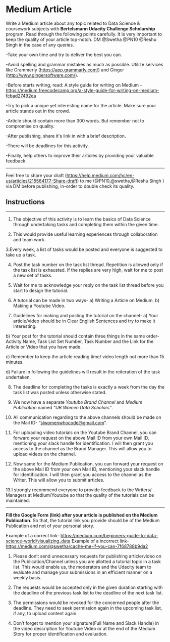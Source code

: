   #  Medium Article




Write a Medium article about any topic related to Data Science & coursework subjects with **Bertelsmann Udacity Challenge Scholarship** program. Read through the following points carefully. It is very important to keep the quality of your article top-notch. DM @Swetha @PN10 @Reshu Singh in the case of any queries.

-Take your own time and try to deliver the best you can.

-Avoid spelling and grammar mistakes as much as possible. Utilize services like Grammerly (https://app.grammarly.com/) and Ginger (http://www.gingersoftware.com/).

-Before starts writing, read: A style guide for writing on Medium - https://medium.freecodecamp.org/a-style-guide-for-writing-on-medium-fcbad27492ea

-Try to pick a unique yet interesting name for the article. Make sure your article stands out in the crowd.

-Article should contain more than 300 words. But remember not to compromise on quality.

-After publishing, share it's link in  with a brief description.

-There will be deadlines for this activity.

-Finally, help others to improve their articles by providing your valuable feedback.
___

Feel free to share your draft (https://help.medium.com/hc/en-us/articles/215564177-Share-draft) to me (@PN10,@swetha,@Reshu Singh ) via DM before publishing, in-order to double check its quality.

## Instructions
___

1. The objective of this activity is to learn the basics of Data Science through undertaking tasks and completing them within the given time.

2. This would provide useful learning experiences through collaboration and team work.

3.Every week, a list of tasks would be posted and everyone is suggested to take up a task.

4. Post the task number on the task list thread. Repetition is allowed only if the task list is exhausted. If the replies are very high, wait for me to post a new set of tasks.

5. Wait for me to acknowledge your reply on the task list thread before you start to design the tutorial.

6. A tutorial can be made in two ways- a) Writing a Article on Medium. b) Making a Youtube Video.

7. Guidelines for making and posting the tutorial on the channel- 
a) Your article/video should be in Clear English Sentences and try to make it interesting.

b) Your post for the tutorial should contain three things in the same order- Activity Name, Task List Set Number, Task Number and the Link for the Article or Video that you have made.

c) Remember to keep the article reading time/ video length not more than 15 minutes. 

d) Failure in following the guidelines will result in the reiteration of the task undertaken.

8. The deadline for completing the tasks is exactly a week from the day the task list was posted unless otherwise stated.

9. We now have a separate *Youtube Brand Channel* and *Medium Publication* named *“UB Women Data Scholars”*.

10. All communication regarding to the above channels should be made on the Mail ID- “slwomenwhocode@gmail.com”.

11. For uploading video tutorials on the Youtube Brand Channel, you can forward your request on the above Mail ID from your own Mail ID, mentioning your slack handle for identification. I will then grant you access to the channel as the Brand Manager. This will allow you to upload videos on the channel.

12. Now same for the Medium Publication, you can forward your request on the above Mail ID from your own Mail ID, mentioning your slack handle for identification. I will then grant you access to the channel as the Writer. This will allow you to submit articles.

13.I strongly recommend everyone to provide feedback to the Writers/ Managers at Medium/Youtube so that the quality of the tutorials can be maintained.

---

**Fill the Google Form (link) after your article is published on the Medium Publication.** So that, the tutorial link you provide should be of the Medium Publication and not of your personal story.

Example of a correct link- https://medium.com/beginners-guide-to-data-science-world/visualizing_data Example of a incorrect link- https://medium.com/@swetha/cache-me-if-you-can-7f68788b9da2

1. Please don’t send unnecessary requests for publishing article/video on the Publication/Channel unless you are allotted a tutorial topic in a task list. This would enable us, the moderators and the Udacity team to evaluate and manage your submissions in an efficient manner on a weekly basis.

2. The requests would be accepted only in the given duration starting with the deadline of the previous task list to the deadline of the next task list.

3. The permissions would be revoked for the concerned people after the deadline. They need to seek permission again in the upcoming task list, if any, to upload content again.

4. Don’t forget to mention your signature(Full Name and Slack Handle) in the video description for Youtube Video or at the end of the Medium Story for proper identification and evaluation.
